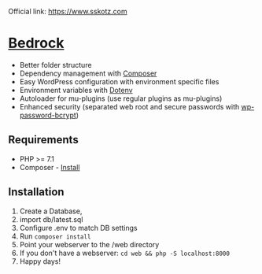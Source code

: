 Official link: https://www.sskotz.com

# [Bedrock](https://roots.io/bedrock/)

* Better folder structure
* Dependency management with [Composer](https://getcomposer.org)
* Easy WordPress configuration with environment specific files
* Environment variables with [Dotenv](https://github.com/vlucas/phpdotenv)
* Autoloader for mu-plugins (use regular plugins as mu-plugins)
* Enhanced security (separated web root and secure passwords with [wp-password-bcrypt](https://github.com/roots/wp-password-bcrypt))

## Requirements

* PHP >= 7.1
* Composer - [Install](https://getcomposer.org/doc/00-intro.md#installation-linux-unix-osx)

## Installation

1. Create a Database,
2. import db/latest.sql
3. Configure .env to match DB settings
4. Run `composer install`
5. Point your webserver to the /web directory 
6. If you don't have a webserver: `cd web && php -S localhost:8000`
7. Happy days!
